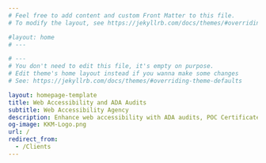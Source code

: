 ```yaml
---
# Feel free to add content and custom Front Matter to this file.
# To modify the layout, see https://jekyllrb.com/docs/themes/#overriding-theme-defaults

#layout: home
# ---

# ---
# You don't need to edit this file, it's empty on purpose.
# Edit theme's home layout instead if you wanna make some changes
# See: https://jekyllrb.com/docs/themes/#overriding-theme-defaults

layout: homepage-template
title: Web Accessibility and ADA Audits
subtitle: Web Accessibility Agency
description: Enhance web accessibility with ADA audits, POC Certificate paird with an Accessibility monitoring platform.
og-image: KKM-Logo.png
url: /
redirect_from:
  - /Clients
---
```

